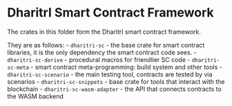 # DharitrI Smart Contract Framework

The crates in this folder form the DharitrI smart contract framework.

They are as follows:
    - `dharitri-sc` - the base crate for smart contract libraries, it is the only dependency the smart contract code sees.
    - `dharitri-sc-derive` - procedural macros for friendlier SC code
    - `dharitri-sc-meta` - smart contract meta-programming: build system and other tools
    - `dharitri-sc-scenario` - the main testing tool, contracts are tested by via scenarios
    - `dharitri-sc-snippets` - base crate for tools that interact with the blockchain
    - `dharitri-sc-wasm-adapter` - the API that connects contracts to the WASM backend
